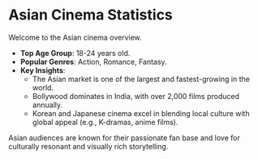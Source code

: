 # Asian Cinema Statistics

Welcome to the Asian cinema overview.

- **Top Age Group**: 18-24 years old.
- **Popular Genres**: Action, Romance, Fantasy.
- **Key Insights**:
  - The Asian market is one of the largest and fastest-growing in the world.
  - Bollywood dominates in India, with over 2,000 films produced annually.
  - Korean and Japanese cinema excel in blending local culture with global appeal (e.g., K-dramas, anime films).

Asian audiences are known for their passionate fan base and love for culturally resonant and visually rich storytelling.
